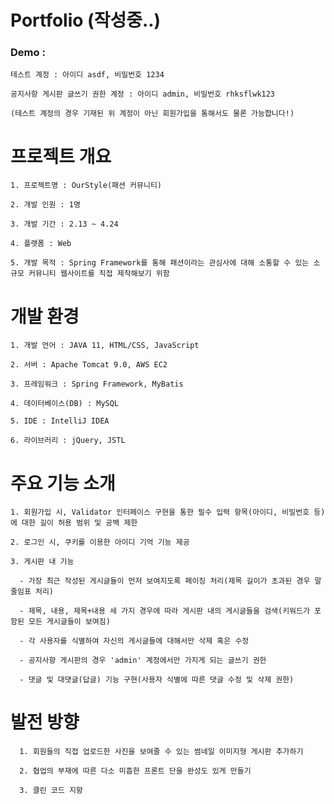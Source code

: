 # Portfolio (작성중..)

### Demo : 

    테스트 계정 : 아이디 asdf, 비밀번호 1234
    
    공지사항 게시판 글쓰기 권한 계정 : 아이디 admin, 비밀번호 rhksflwk123
    
    (테스트 계정의 경우 기재된 위 계정이 아닌 회원가입을 통해서도 물론 가능합니다!)
    
    
# 프로젝트 개요

    1. 프로젝트명 : OurStyle(패션 커뮤니티)
    
    2. 개발 인원 : 1명
    
    3. 개발 기간 : 2.13 ~ 4.24
    
    4. 플랫폼 : Web
    
    5. 개발 목적 : Spring Framework를 통해 패션이라는 관심사에 대해 소통할 수 있는 소규모 커뮤니티 웹사이트를 직접 제작해보기 위함
    
    
# 개발 환경

    1. 개발 언어 : JAVA 11, HTML/CSS, JavaScript
    
    2. 서버 : Apache Tomcat 9.0, AWS EC2
    
    3. 프레임워크 : Spring Framework, MyBatis
    
    4. 데이터베이스(DB) : MySQL
    
    5. IDE : IntelliJ IDEA
    
    6. 라이브러리 : jQuery, JSTL
    
  
# 주요 기능 소개
  
    1. 회원가입 시, Validator 인터페이스 구현을 통한 필수 입력 항목(아이디, 비밀번호 등)에 대한 길이 허용 범위 및 공백 제한
    
    2. 로그인 시, 쿠키를 이용한 아이디 기억 기능 제공
    
    3. 게시판 내 기능
    
      - 가장 최근 작성된 게시글들이 먼저 보여지도록 페이징 처리(제목 길이가 초과된 경우 말줄임표 처리)
    
      - 제목, 내용, 제목+내용 세 가지 경우에 따라 게시판 내의 게시글들을 검색(키워드가 포함된 모든 게시글들이 보여짐)
      
      - 각 사용자를 식별하여 자신의 게시글들에 대해서만 삭제 혹은 수정
      
      - 공지사항 게시판의 경우 'admin' 계정에서만 가지게 되는 글쓰기 권한
      
      - 댓글 및 대댓글(답글) 기능 구현(사용자 식별에 따른 댓글 수정 및 삭제 권한)
      
  
  # 발전 방향
  
      1. 회원들의 직접 업로드한 사진을 보여줄 수 있는 썸네일 이미지형 게시판 추가하기
      
      2. 협업의 부재에 따른 다소 미흡한 프론트 단을 완성도 있게 만들기
      
      3. 클린 코드 지향
